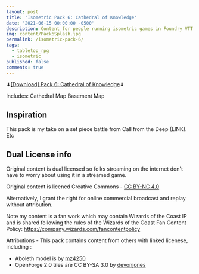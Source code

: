 ```yaml
---
layout: post
title: 'Isometric Pack 6: Cathedral of Knowledge'
date: '2021-06-15 00:00:00 -0500'
description: Content for people running isometric games in Foundry VTT or Roll20
img: content/Pack6Splash.jpg
permalink: /isometric-pack-6/
tags:
  - tabletop_rpg
  - isometric
published: false
comments: true
---
```

⬇[\[Download\] Pack 6: Cathedral of Knowledge](http://bit.ly/azathought_iso_cathedral)⬇

Includes:
Cathedral Map
Basement Map

## Inspiration
This pack is my take on a set piece battle from Call from the Deep (LINK).  Etc

## Dual License info
Original content is dual licensed so folks streaming on the internet don't have to worry about using it in a streamed game.

Original content is licened Creative Commons - [CC BY-NC 4.0](https://creativecommons.org/licenses/by-nc/4.0/)

Alternatively, I grant the right for online commercial broadcast and replay without attribution.

Note my content is a fan work which may contain Wizards of the Coast IP and is shared following the rules of the Wizards of the Coast Fan Content Policy: https://company.wizards.com/fancontentpolicy

Attributions - This pack contains content from others with linked licenese, including :
* Aboleth model is by [mz4250](https://www.shapeways.com/product/TPHKAP4XJ/aboleth)
* OpenForge 2.0 tiles are CC BY-SA 3.0 by [devonjones](https://www.thingiverse.com/devonjones/collections/openforge-2-dungeon-stone-series)